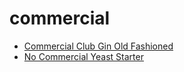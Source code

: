 # commercial

 * [Commercial Club Gin Old Fashioned](../index/c/commercial-club-gin-old-fashioned-200500.json)
 * [No Commercial Yeast Starter](../index/n/no-commercial-yeast-starter.json)
